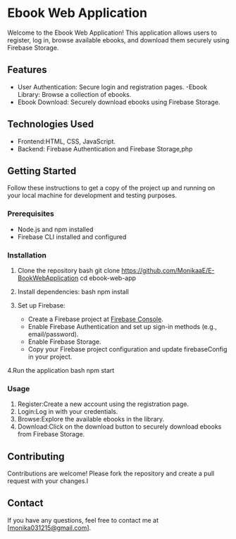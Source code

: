 # Ebook Web Application

Welcome to the Ebook Web Application! This application allows users to register, log in, browse available ebooks, and download them securely using Firebase Storage.

## Features

- User Authentication: Secure login and registration pages.
-Ebook Library: Browse a collection of ebooks.
- Ebook Download: Securely download ebooks using Firebase Storage.

## Technologies Used

- Frontend:HTML, CSS, JavaScript.
- Backend: Firebase Authentication and Firebase Storage,php

## Getting Started

Follow these instructions to get a copy of the project up and running on your local machine for development and testing purposes.

### Prerequisites

- Node.js and npm installed
- Firebase CLI installed and configured

### Installation

1. Clone the repository
   bash
   git clone https://github.com/MonikaaE/E-BookWebApplication
   cd ebook-web-app
   

2. Install dependencies:
   bash
   npm install
   

3. Set up Firebase:
   - Create a Firebase project at [Firebase Console](https://console.firebase.google.com/).
   - Enable Firebase Authentication and set up sign-in methods (e.g., email/password).
   - Enable Firebase Storage.
   - Copy your Firebase project configuration and update firebaseConfig in your project.

4.Run the application
   bash
   npm start
  

### Usage

1. Register:Create a new account using the registration page.
2. Login:Log in with your credentials.
3. Browse:Explore the available ebooks in the library.
4. Download:Click on the download button to securely download ebooks from Firebase Storage.

## Contributing

Contributions are welcome! Please fork the repository and create a pull request with your changes.l

## Contact

If you have any questions, feel free to contact me at [monika031215@gmail.com].
